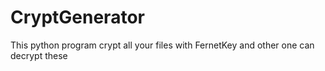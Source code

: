 # CryptGenerator
This python program crypt all your files with FernetKey and other one can decrypt these
